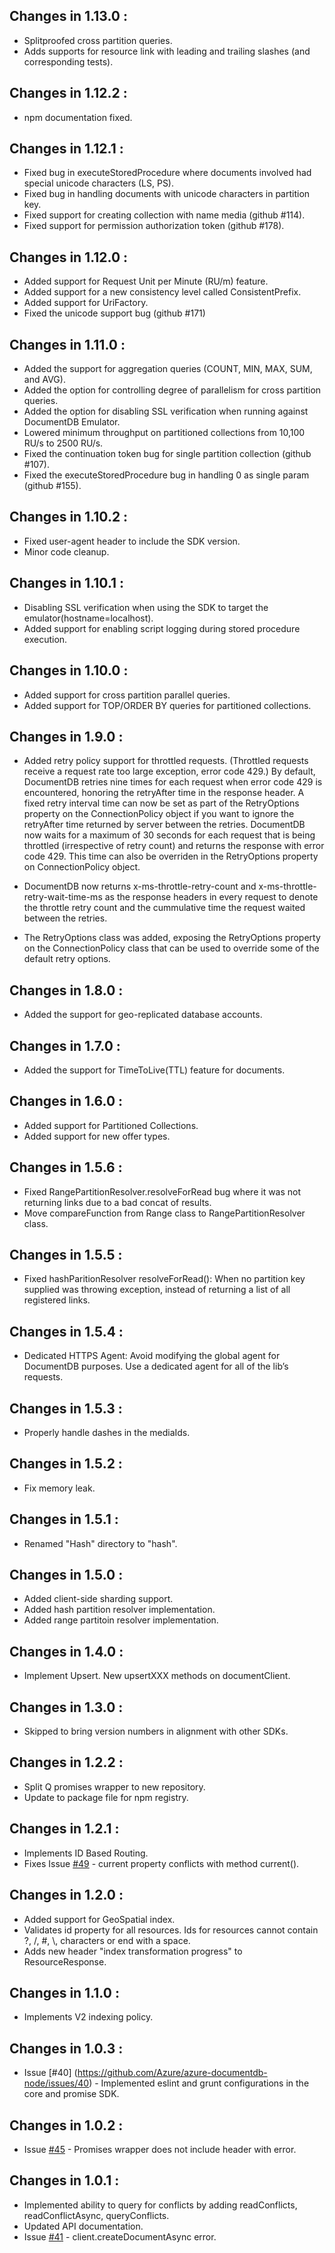 ## Changes in 1.13.0 : ##
- Splitproofed cross partition queries.
- Adds supports for resource link with leading and trailing slashes (and corresponding tests).

## Changes in 1.12.2 : ##
- npm documentation fixed.

## Changes in 1.12.1 : ##
- Fixed bug in executeStoredProcedure where documents involved had special unicode characters (LS, PS).
- Fixed bug in handling documents with unicode characters in partition key.
- Fixed support for creating collection with name media (github #114).
- Fixed support for permission authorization token (github #178).

## Changes in 1.12.0 : ##
- Added support for Request Unit per Minute (RU/m) feature.
- Added support for a new consistency level called ConsistentPrefix.
- Added support for UriFactory.
- Fixed the unicode support bug (github #171)

## Changes in 1.11.0 : ##
- Added the support for aggregation queries (COUNT, MIN, MAX, SUM, and AVG).
- Added the option for controlling degree of parallelism for cross partition queries.
- Added the option for disabling SSL verification when running against DocumentDB Emulator.
- Lowered minimum throughput on partitioned collections from 10,100 RU/s to 2500 RU/s.
- Fixed the continuation token bug for single partition collection (github #107).
- Fixed the executeStoredProcedure bug in handling 0 as single param (github #155).

## Changes in 1.10.2 : ##

- Fixed user-agent header to include the SDK version.
- Minor code cleanup.

## Changes in 1.10.1 : ##

- Disabling SSL verification when using the SDK to target the emulator(hostname=localhost).
- Added support for enabling script logging during stored procedure execution.

## Changes in 1.10.0 : ##

- Added support for cross partition parallel queries.
- Added support for TOP/ORDER BY queries for partitioned collections.

## Changes in 1.9.0 : ##

- Added retry policy support for throttled requests. (Throttled requests receive a request rate too large exception, error code 429.)
  By default, DocumentDB retries nine times for each request when error code 429 is encountered, honoring the retryAfter time in the response header.
  A fixed retry interval time can now be set as part of the RetryOptions property on the ConnectionPolicy object if you want to ignore the retryAfter time returned by server between the retries.
  DocumentDB now waits for a maximum of 30 seconds for each request that is being throttled (irrespective of retry count) and returns the response with error code 429.
  This time can also be overriden in the RetryOptions property on ConnectionPolicy object.

- DocumentDB now returns x-ms-throttle-retry-count and x-ms-throttle-retry-wait-time-ms as the response headers in every request to denote the throttle retry count and the cummulative time the request waited between the retries.

- The RetryOptions class was added, exposing the RetryOptions property on the ConnectionPolicy class that can be used to override some of the default retry options.

## Changes in 1.8.0 : ##

- Added the support for geo-replicated database accounts.

## Changes in 1.7.0 : ##

- Added the support for TimeToLive(TTL) feature for documents.

## Changes in 1.6.0 : ##

- Added support for Partitioned Collections.
- Added support for new offer types.

## Changes in 1.5.6 : ##

- Fixed RangePartitionResolver.resolveForRead bug where it was not returning links due to a bad concat of results.
- Move compareFunction from Range class to RangePartitionResolver class.

## Changes in 1.5.5 : ##

- Fixed hashParitionResolver resolveForRead(): When no partition key supplied was throwing exception, instead of returning a list of all registered links.

## Changes in 1.5.4 : ##

- Dedicated HTTPS Agent: Avoid modifying the global agent for DocumentDB purposes. Use a dedicated agent for all of the lib’s requests.

## Changes in 1.5.3 : ##

- Properly handle dashes in the mediaIds.

## Changes in 1.5.2 : ##

- Fix memory leak.

## Changes in 1.5.1 : ##

- Renamed "Hash" directory to "hash".

## Changes in 1.5.0 : ##

- Added client-side sharding support.
- Added hash partition resolver implementation.
- Added range partitoin resolver implementation.

## Changes in 1.4.0 : ##

- Implement Upsert. New upsertXXX methods on documentClient.

## Changes in 1.3.0 : ##

- Skipped to bring version numbers in alignment with other SDKs.

## Changes in 1.2.2 : ##

- Split Q promises wrapper to new repository.
- Update to package file for npm registry.

## Changes in 1.2.1 : ##

- Implements ID Based Routing.
- Fixes Issue [#49](https://github.com/Azure/azure-documentdb-node/issues/49) - current property conflicts with method current().

## Changes in 1.2.0 : ##

- Added support for GeoSpatial index.
- Validates id property for all resources. Ids for resources cannot contain ?, /, #, \\, characters or end with a space.
- Adds new header "index transformation progress" to ResourceResponse.

## Changes in 1.1.0 : ##

- Implements V2 indexing policy.

## Changes in 1.0.3 : ##

- Issue [#40] (https://github.com/Azure/azure-documentdb-node/issues/40) - Implemented eslint and grunt configurations in the core and promise SDK.

## Changes in 1.0.2 : ##

- Issue [#45](https://github.com/Azure/azure-documentdb-node/issues/45) - Promises wrapper does not include header with error.

## Changes in 1.0.1 : ##

- Implemented ability to query for conflicts by adding readConflicts, readConflictAsync, queryConflicts.
- Updated API documentation.
- Issue [#41](https://github.com/Azure/azure-documentdb-node/issues/41) - client.createDocumentAsync error.
